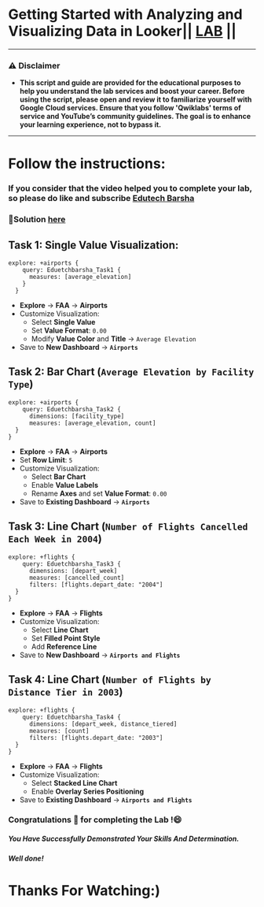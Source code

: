 # Getting Started with Analyzing and Visualizing Data in Looker|| [LAB](https://www.cloudskillsboost.google/focuses/25305?parent=catalog) ||

---
### ⚠️ Disclaimer
- **This script and guide are provided for  the educational purposes to help you understand the lab services and boost your career. Before using the script, please open and review it to familiarize yourself with Google Cloud services. Ensure that you follow 'Qwiklabs' terms of service and YouTube’s community guidelines. The goal is to enhance your learning experience, not to bypass it.**
---
# Follow the instructions:
### If you consider that the video helped you to complete your lab, so please do like and subscribe [Edutech Barsha](https://www.youtube.com/@edutechbarsha)

### 🔗Solution [here](https://youtu.be/qmEAyQ4pluI)

## Task 1: Single Value Visualization:
```
explore: +airports { 
    query: Eduetchbarsha_Task1 {
      measures: [average_elevation]
    }
  }
```

- **Explore** → **FAA** → **Airports**
- Customize Visualization:
  - Select **Single Value**
  - Set **Value Format**: `0.00`
  - Modify **Value Color** and **Title** -> `Average Elevation`
- Save to **New Dashboard** → **``Airports``**

## Task 2: Bar Chart (`Average Elevation by Facility Type`)
```
explore: +airports {
    query: Eduetchbarsha_Task2 {
      dimensions: [facility_type]
      measures: [average_elevation, count]
  }
}
```

- **Explore** → **FAA** → **Airports**
- Set **Row Limit**: `5`
- Customize Visualization:
  - Select **Bar Chart**
  - Enable **Value Labels**
  - Rename **Axes** and set **Value Format**: `0.00`
- Save to **Existing Dashboard** → **``Airports``**

## Task 3: Line Chart (`Number of Flights Cancelled Each Week in 2004`)
```
explore: +flights {
    query: Eduetchbarsha_Task3 {
      dimensions: [depart_week]
      measures: [cancelled_count]
      filters: [flights.depart_date: "2004"]
  }
}
```

- **Explore** → **FAA** → **Flights**
- Customize Visualization:
  - Select **Line Chart**
  - Set **Filled Point Style**
  - Add **Reference Line**
- Save to **New Dashboard** → **``Airports and Flights``**

## Task 4: Line Chart (`Number of Flights by Distance Tier in 2003`)
```
explore: +flights {
    query: Eduetchbarsha_Task4 {
      dimensions: [depart_week, distance_tiered]
      measures: [count]
      filters: [flights.depart_date: "2003"]
  }
}
```

- **Explore** → **FAA** → **Flights**
- Customize Visualization:
  - Select **Stacked Line Chart**
  - Enable **Overlay Series Positioning**
- Save to **Existing Dashboard** → **``Airports and Flights``**
  

### Congratulations 🎉 for completing the Lab !😄

##### *You Have Successfully Demonstrated Your Skills And Determination.*

#### *Well done!*

# Thanks For Watching:)
